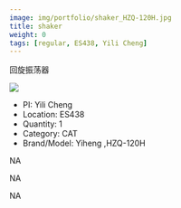 ```yaml
---
image: img/portfolio/shaker_HZQ-120H.jpg
title: shaker
weight: 0
tags: [regular, ES438, Yili Cheng]
---
```


回旋振荡器

<!--more-->

![](../../img/portfolio/shaker_HZQ-120H.jpg)

- PI: Yili Cheng
- Location: ES438
- Quantity: 1
- Category: CAT
- Brand/Model: Yiheng ,HZQ-120H

NA

NA

NA

